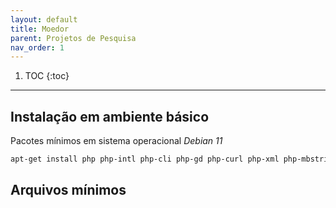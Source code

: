 ```yaml
---
layout: default
title: Moedor
parent: Projetos de Pesquisa
nav_order: 1
---
```

1. TOC
{:toc}
---

## Instalação em ambiente básico

Pacotes mínimos em sistema operacional *Debian 11*

```bash
apt-get install php php-intl php-cli php-gd php-curl php-xml php-mbstring php-zip mariadb-server php-mysql
```

## Arquivos mínimos


